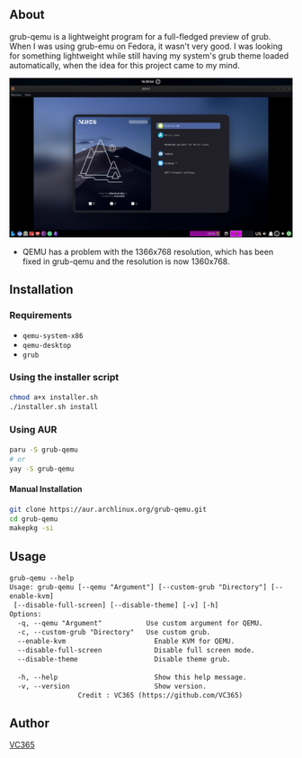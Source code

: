 About
-----
grub-qemu is a lightweight program for a full-fledged preview of grub. When I was using grub-emu on Fedora, it wasn't very good.
 I was looking for something lightweight while still having my system's grub theme loaded automatically, when the idea for this project came to my mind.

![preview](https://raw.githubusercontent.com/VC365/grub-qemu/master/dood/نماگرفت.png)
* QEMU has a problem with the 1366x768 resolution, which has been fixed in grub-qemu and the resolution is now 1360x768.

Installation
------------

### Requirements

* `qemu-system-x86`
* `qemu-desktop`
* `grub`
  
### Using the installer script

```bash
chmod a+x installer.sh
./installer.sh install
```
### Using AUR

```bash
paru -S grub-qemu
# or
yay -S grub-qemu
```
#### Manual Installation
```bash
git clone https://aur.archlinux.org/grub-qemu.git
cd grub-qemu
makepkg -si
```
## Usage

```console
grub-qemu --help
Usage: grub-qemu [--qemu "Argument"] [--custom-grub "Directory"] [--enable-kvm]
 [--disable-full-screen] [--disable-theme] [-v] [-h]
Options:
  -q, --qemu "Argument"           Use custom argument for QEMU.
  -c, --custom-grub "Directory"   Use custom grub.
  --enable-kvm                      Enable KVM for QEMU.
  --disable-full-screen             Disable full screen mode.
  --disable-theme                   Disable theme grub.

  -h, --help                        Show this help message.
  -v, --version                     Show version.
                 Credit : VC365 (https://github.com/VC365) 
```
## Author

[VC365](https://github.com/VC365)

